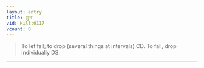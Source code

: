 ```yaml
---
layout: entry
title: ཁྲུལ་
vid: Hill:0117
vcount: 0
---
```

> To let fall; to drop (several things at intervals) CD\. To fall, drop individually DS\.


---

